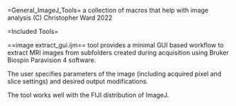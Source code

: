 =General_ImageJ_Tools=
a collection of macros that help with image analysis
(C) Christopher Ward 2022

=Included Tools=

==image extract_gui.ijm==
tool provides a minimal GUI based workflow to extract MRI images
from subfolders created during acquisition using Bruker Biospin
Paravision 4 software.

The user specifies parameters of the image (including acquired
pixel and slice settings) and desired output modifications.

The tool works well with the FIJI distribution of ImageJ.
